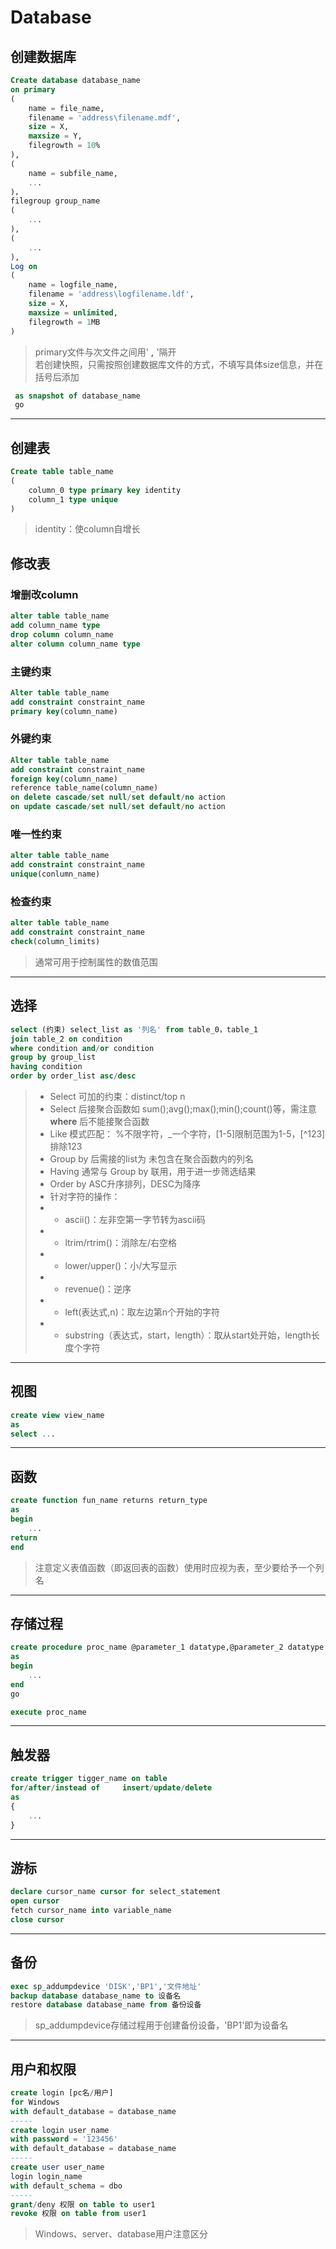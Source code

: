 # Database  

## 创建数据库
```sql
Create database database_name
on primary
(
    name = file_name,  
    filename = 'address\filename.mdf',  
    size = X,  
    maxsize = Y,  
    filegrowth = 10%
),
(
    name = subfile_name,
    ...    
)，
filegroup group_name
(    
    ...
),
(    
    ...
),
Log on  
(
    name = logfile_name,
    filename = 'address\logfilename.ldf',
    size = X,
    maxsize = unlimited,
    filegrowth = 1MB
)
```  
> primary文件与次文件之间用' **,** '隔开  
> 若创建快照，只需按照创建数据库文件的方式，不填写具体size信息，并在括号后添加
```sql
 as snapshot of database_name  
 go  
```

---  

## 创建表  
```sql
Create table table_name
(
    column_0 type primary key identity
    column_1 type unique
)
```
> identity：使column自增长
## 修改表  
### 增删改column
```sql
alter table table_name
add column_name type
drop column column_name
alter column column_name type
```
### 主键约束
```sql
Alter table table_name
add constraint constraint_name 
primary key(column_name)
```
### 外键约束
```sql
Alter table table_name
add constraint constraint_name 
foreign key(column_name)
reference table_name(column_name)
on delete cascade/set null/set default/no action
on update cascade/set null/set default/no action
```
### 唯一性约束
```sql
alter table table_name
add constraint constraint_name  
unique(conlumn_name)
```
### 检查约束
```sql
alter table table_name
add constraint constraint_name 
check(column_limits)
```  
> 通常可用于控制属性的数值范围  
---
## 选择
```sql
select (约束) select_list as '列名' from table_0，table_1 
join table_2 on condition
where condition and/or condition
group by group_list
having condition
order by order_list asc/desc
```
> - Select 可加的约束：distinct/top n  
> - Select 后接聚合函数如 sum();avg();max();min();count()等，需注意 **where** 后不能接聚合函数  
> - Like 模式匹配： %不限字符，_一个字符，[1-5]限制范围为1-5，[^123]排除123
> - Group by 后需接的list为 未包含在聚合函数内的列名
> - Having 通常与 Group by 联用，用于进一步筛选结果  
> - Order by ASC升序排列，DESC为降序
> - 针对字符的操作：
> - - ascii()：左非空第一字节转为ascii码
> - - ltrim/rtrim()：消除左/右空格
> - - lower/upper()：小/大写显示
> - - revenue()：逆序
> - - left(表达式,n)：取左边第n个开始的字符
> - - substring（表达式，start，length）：取从start处开始，length长度个字符
---
## 视图
```sql
create view view_name
as
select ...
```
---
## 函数
```sql
create function fun_name returns return_type
as
begin
    ...
return
end
```
> 注意定义表值函数（即返回表的函数）使用时应视为表，至少要给予一个列名
---
## 存储过程
```sql
create procedure proc_name @parameter_1 datatype,@parameter_2 datatype output
as
begin
    ...
end
go

execute proc_name

```
> 
---
## 触发器
```sql
create trigger tigger_name on table
for/after/instead of     insert/update/delete
as
{
    ...
}
```
---
## 游标
```sql
declare cursor_name cursor for select_statement
open cursor
fetch cursor_name into variable_name
close cursor
```
> 
---
## 备份
```sql
exec sp_addumpdevice 'DISK','BP1','文件地址'
backup database database_name to 设备名
restore database database_name from 备份设备 
```
> sp_addumpdevice存储过程用于创建备份设备，'BP1'即为设备名
---
## 用户和权限
```sql
create login [pc名/用户]
for Windows
with default_database = database_name
-----
create login user_name
with password = '123456'
with default_database = database_name
-----
create user user_name
login login_name
with default_schema = dbo
-----
grant/deny 权限 on table to user1
revoke 权限 on table from user1 
```
> Windows、server、database用户注意区分